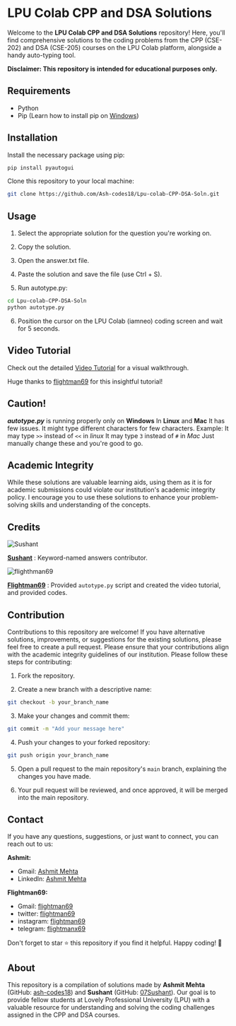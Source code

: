 # LPU Colab CPP and DSA Solutions


Welcome to the **LPU Colab CPP and DSA Solutions** repository! Here, you'll find comprehensive solutions to the coding problems from the CPP (CSE-202) and DSA (CSE-205) courses on the LPU Colab platform, alongside a handy auto-typing tool.

**Disclaimer: This repository is intended for educational purposes only.**

## Requirements

- Python
- Pip (Learn how to install pip on [Windows](https://www.geeksforgeeks.org/how-to-install-pip-on-windows/))

## Installation

Install the necessary package using pip:

```bash
pip install pyautogui
```

Clone this repository to your local machine:

```bash
git clone https://github.com/Ash-codes18/Lpu-colab-CPP-DSA-Soln.git
```

## Usage

1. Select the appropriate solution for the question you're working on.

2. Copy the solution.

3. Open the answer.txt file.

4. Paste the solution and save the file (use Ctrl + S).

5. Run autotype.py:

```bash
cd Lpu-colab-CPP-DSA-Soln
python autotype.py
```

6. Position the cursor on the LPU Colab (iamneo) coding screen and wait for 5 seconds.


## Video Tutorial

Check out the detailed [Video Tutorial](https://github.com/flightman69/im-neo-lpu/assets/89738046/7b746212-0b1b-4676-8163-7e42fede2eff) for a visual walkthrough. 

Huge thanks to [flightman69](https://github.com/flightman69) for this insightful tutorial!

## Caution!
***autotype.py*** is running properly only on **Windows**
In **Linux** and **Mac** It has few issues.
It might type different characters for few characters.
Example: 
It may type `>>`  instead of `<<` in *linux*
It may type `3` instead of `#` in *Mac*
Just manually change these and you're good to go.


## Academic Integrity

While these solutions are valuable learning aids, using them as it is for academic submissions could violate our institution's academic integrity policy. I encourage you to use these solutions to enhance your problem-solving skills and understanding of the concepts.

## Credits

![Sushant](https://github.com/07Sushant.png?size=60)
  
[**Sushant**](https://github.com/07Sushant) : Keyword-named answers contributor.

![flighthman69](https://github.com/flightman69.png?size=60)

[**Flightman69**](https://github.com/flightman69) : Provided `autotype.py` script and created the video tutorial, and provided codes.



## Contribution

Contributions to this repository are welcome! If you have alternative solutions, improvements, or suggestions for the existing solutions, please feel free to create a pull request. Please ensure that your contributions align with the academic integrity guidelines of our institution. Please follow these steps for contributing:

1. Fork the repository.

2. Create a new branch with a descriptive name:

```bash
git checkout -b your_branch_name
```

3. Make your changes and commit them:

```bash
git commit -m "Add your message here"
```

4. Push your changes to your forked repository:

```bash
git push origin your_branch_name
```

5. Open a pull request to the main repository's `main` branch, explaining the changes you have made.

6. Your pull request will be reviewed, and once approved, it will be merged into the main repository.


## Contact

If you have any questions, suggestions, or just want to connect, you can reach out to us:

**Ashmit:**
- Gmail: [Ashmit Mehta](mailto:amehta.ashmit2@gmail.com)
- LinkedIn: [Ashmit Mehta](https://www.linkedin.com/in/ashmit-mehta/)

**Flightman69:**
- Gmail: [flightman69](mailto:flightman69420@gmail.com)
- twitter: [flightman69](https://twitter.com/flightman69)
- instagram: [flightman69](https://instagram.com/flightman69)
- telegram: [flightmanx69](https://t.me/flightman69)

Don't forget to star ⭐ this repository if you find it helpful. Happy coding! 🚀

## About

This repository is a compilation of solutions made by **Ashmit Mehta** (GitHub: [ash-codes18](https://github.com/ash-codes18)) and **Sushant** (GitHub: [07Sushant](https://github.com/07Sushant)). Our goal is to provide fellow students at Lovely Professional University (LPU) with a valuable resource for understanding and solving the coding challenges assigned in the CPP and DSA courses.

